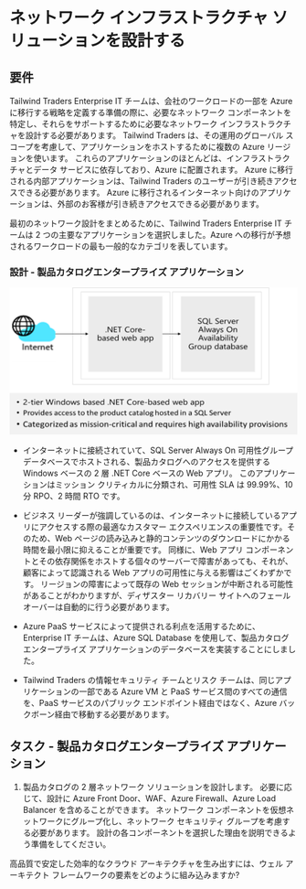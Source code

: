 
# ネットワーク インフラストラクチャ ソリューションを設計する  

## 要件

Tailwind Traders Enterprise IT チームは、会社のワークロードの一部を Azure に移行する戦略を定義する準備の際に、必要なネットワーク コンポーネントを特定し、それらをサポートするために必要なネットワーク インフラストラクチャを設計する必要があります。 Tailwind Traders は、その運用のグローバル スコープを考慮して、アプリケーションをホストするために複数の Azure リージョンを使います。 これらのアプリケーションのほとんどは、インフラストラクチャとデータ サービスに依存しており、Azure に配置されます。 Azure に移行される内部アプリケーションは、Tailwind Traders のユーザーが引き続きアクセスできる必要があります。 Azure に移行されるインターネット向けのアプリケーションは、外部のお客様が引き続きアクセスできる必要があります。 

最初のネットワーク設計をまとめるために、Tailwind Traders Enterprise IT チームは 2 つの主要なアプリケーションを選択しました。Azure への移行が予想されるワークロードの最も一般的なカテゴリを表しています。  

### 設計 - 製品カタログエンタープライズ アプリケーション

![製品カタログのアーキテクチャ](media/catalog.png)

- インターネットに接続されていて、SQL Server Always On 可用性グループ データベースでホストされる、製品カタログへのアクセスを提供する Windows ベースの 2 層 .NET Core ベースの Web アプリ。 このアプリケーションはミッション クリティカルに分類され、可用性 SLA は 99.99%、10 分 RPO、2 時間 RTO です。 

-   ビジネス リーダーが強調しているのは、インターネットに接続しているアプリにアクセスする際の最適なカスタマー エクスペリエンスの重要性です。そのため、Web ページの読み込みと静的コンテンツのダウンロードにかかる時間を最小限に抑えることが重要です。 同様に、Web アプリ コンポーネントとその依存関係をホストする個々のサーバーで障害があっても、それが、顧客によって認識される Web アプリの可用性に与える影響はごくわずかです。 リージョンの障害によって既存の Web セッションが中断される可能性があることがわかりますが、ディザスター リカバリー サイトへのフェールオーバーは自動的に行う必要があります。

- Azure PaaS サービスによって提供される利点を活用するために、Enterprise IT チームは、Azure SQL Database を使用して、製品カタログ エンタープライズ アプリケーションのデータベースを実装することにしました。 

- Tailwind Traders の情報セキュリティ チームとリスク チームは、同じアプリケーションの一部である Azure VM と PaaS サービス間のすべての通信を、PaaS サービスのパブリック エンドポイント経由ではなく、Azure バックボーン経由で移動する必要があります。 

## タスク - 製品カタログエンタープライズ アプリケーション

1. 製品カタログの 2 層ネットワーク ソリューションを設計します。 必要に応じて、設計に Azure Front Door、WAF、Azure Firewall、Azure Load Balancer を含めることができます。 ネットワーク コンポーネントを仮想ネットワークにグループ化し、ネットワーク セキュリティ グループを考慮する必要があります。 設計の各コンポーネントを選択した理由を説明できるよう準備をしてください。 

高品質で安定した効率的なクラウド アーキテクチャを生み出すには、ウェル アーキテクト フレームワークの要素をどのように組み込みますか?


